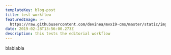 ```yaml
---
templateKey: blog-post
title: test workflow
featuredImage: >-
  https://raw.githubusercontent.com/devinea/mvx19-cms/master/static/img/design.png
date: 2019-02-28T13:56:00.273Z
description: this tests the editorial workflow
---
```

blablabla
